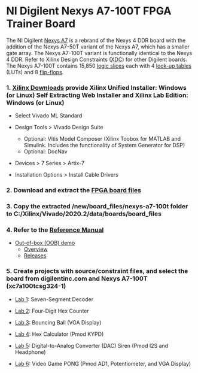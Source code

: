 # NI Digilent Nexys A7-100T FPGA Trainer Board

The NI Digilent [Nexys A7](https://store.digilentinc.com/nexys-a7-fpga-trainer-board-recommended-for-ece-curriculum/) is 
a rebrand of the Nexys 4 DDR board with the addition of the Nexys A7-50T variant of the Nexys A7, which has a smaller gate array. 
The Nexys A7-100T variant is functionally identical to the Nexys 4 DDR.
Refer to Xilinx Design Constraints ([XDC](https://github.com/Digilent/digilent-xdc)) for other Digilent boards.
The Nexys A7-100T contains 15,850 [logic slices](https://www.ni.com/en-us/support/documentation/supplemental/18/slices-on-an-fpga-chip.html) 
each with 4 [look-up tables](https://en.wikipedia.org/wiki/Lookup_table) (LUTs) and 8 [flip-flops](https://en.wikipedia.org/wiki/Flip-flop_(electronics)).

### 1. [Xilinx Downloads](https://www.xilinx.com/support/download.html) provide Xilinx Unified Installer: Windows (or Linux) Self Extracting Web Installer and Xilinx Lab Edition: Windows (or Linux)

* Select Vivado ML Standard

* Design Tools > Vivado Design Suite
  * Optional: Vitis Model Composer (Xilinx Toobox for MATLAB and Simulink. Includes the functionality of System Generator for DSP)
  * Optional: DocNav

* Devices > 7 Series > Artix-7

* Installation Options > Install Cable Drivers

### 2. Download and extract the [FPGA board files](https://github.com/Digilent/vivado-boards/archive/master.zip)

### 3. Copy the extracted /new/board_files/nexys-a7-100t folder to C:/Xilinx/Vivado/2020.2/data/boards/board_files

### 4. Refer to the [Reference Manual](https://reference.digilentinc.com/reference/programmable-logic/nexys-a7/start)

* [Out-of-box (OOB) demo](https://github.com/Digilent/Nexys-A7-100T-OOB)
  * [Overview](https://reference.digilentinc.com/learn/programmable-logic/tutorials/nexys-4-ddr-user-demo/start)
  * [Releases](https://github.com/Digilent/Nexys-A7-100T-OOB/releases)

### 5. Create projects with source/constraint files, and select the board from digilentinc.com and Nexys A7-100T (xc7a100tcsg324-1)

* [Lab 1](https://github.com/kevinwlu/dsd/tree/master/Nexys-A7/Lab-1): Seven-Segment Decoder

* [Lab 2](https://github.com/kevinwlu/dsd/tree/master/Nexys-A7/Lab-2): Four-Digit Hex Counter

* [Lab 3](https://github.com/kevinwlu/dsd/tree/master/Nexys-A7/Lab-3): Bouncing Ball (VGA Display)

* [Lab 4](https://github.com/kevinwlu/dsd/tree/master/Nexys-A7/Lab-4): Hex Calculator (Pmod KYPD)

* [Lab 5](https://github.com/kevinwlu/dsd/tree/master/Nexys-A7/Lab-5): Digital-to-Analog Converter (DAC) Siren 
(Pmod I2S and Headphone)

* [Lab 6](https://github.com/kevinwlu/dsd/tree/master/Nexys-A7/Lab-6): Video Game PONG (Pmod AD1, Potentiometer, 
and VGA Display)
